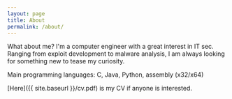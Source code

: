 ```yaml
---
layout: page
title: About
permalink: /about/
---
```


What about me? I'm a computer engineer with a great interest in IT sec. Ranging from exploit development to malware analysis, I am always looking for something new to tease my curiosity.

Main programming languages: C, Java, Python, assembly (x32/x64)

[Here]({{ site.baseurl }}/cv.pdf) is my CV if anyone is interested.
